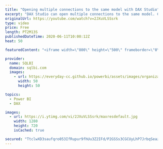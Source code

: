 ```yaml
---
title: "Opening multiple connections to the same model with DAX Studio"
excerpt: "DAX Studio can open multiple connections to the same model. CTRL+SHIFT+N is the shortcut, but you can discover and customize other shortcuts in the options. How to learn DAX: https://www.sqlbi.com/guides/dax/ DAX Studio: https://daxstudio.org/"
originalUrl: https://youtube.com/watch?v=2JXuVLSSsrk
type: video
price: Free
length: PT2M13S
publishedDateTime: 2020-06-11T10:00:12Z
heat: 50

featuredContent: "<iframe width=\"800\" height=\"500\" frameborder=\"0\" src=\"https://www.youtube.com/embed/2JXuVLSSsrk\" allow=\"accelerometer; autoplay; encrypted-media; gyroscope; picture-in-picture\" allowfullscreen></iframe>"

provider:
  name: SQLBI
  domain: sqlbi.com
  images:
    - url: https://everyday-cc.github.io/powerbi/assets/images/organizations/sqlbi.com-50x50.jpg
      width: 50
      height: 50

topics:
  - Power BI
  - DAX

images:
  - url: https://i.ytimg.com/vi/2JXuVLSSsrk/maxresdefault.jpg
    width: 1280
    height: 720
    isCached: true

secured: "TtclwXD3saufqro053IfRupur9fhUu3Z2IFd/P2GSSs3CGCUyLhP7JrbqSeazesuErAbRuaaGG/vn9DGxX7/99CAHOXvRFsZzJcfTra+/Q0PDRQpbdgfrg+R3m2/HWlsDooSQ+VLz3M1YuGuYyDHltblSJZG68YmMwEdxg5NB1PBZmr3t5JdiorA3GQBojBn+X3676bBrv3w3TFf4XI8s5J0bozWPSorLy8ebBgnSk1oKrCgD4SOqZDATHQUj+LomQA5sNwlr6KlqzQt2KA1iL6NCMpDm/KP54krKGcOmfuBT8nEsB5bNV/VMQJEUggnbPp10cRVTvx/8LyzqK9Z9eeCqIJ6XPHxLtNKTtUXAGmu/2vaThlbIU2W8xP3XQSEutkeZqo2V8GfURdWRgQmkTHl75+Pq2cv3boiQFeJOG8=;qCGbv7ZM82M02a5WI+Vw2w=="
---
```


